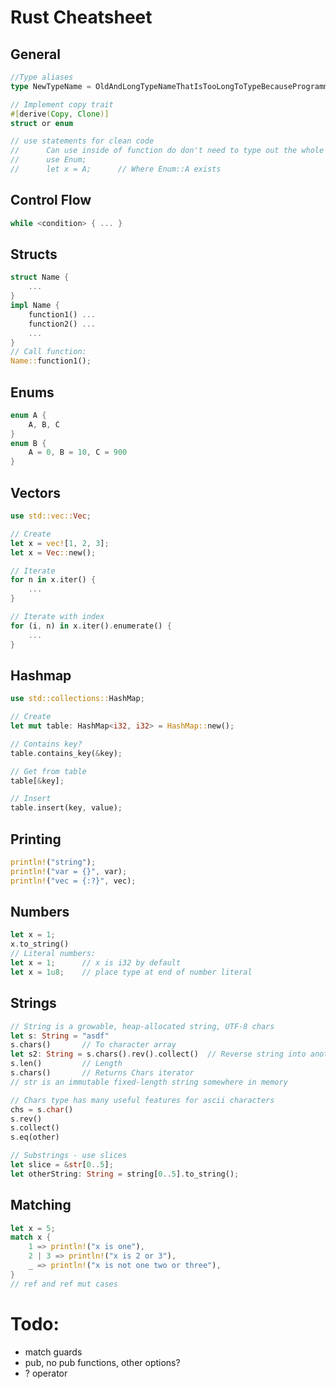# Rust Cheatsheet

## General
```rust
//Type aliases
type NewTypeName = OldAndLongTypeNameThatIsTooLongToTypeBecauseProgrammersWantToTypeAsLittleAsPossible;

// Implement copy trait
#[derive(Copy, Clone)]
struct or enum

// use statements for clean code
//		Can use inside of function do don't need to type out the whole name of a struct or an enum
//		use Enum;
//		let x = A;		// Where Enum::A exists
```

## Control Flow
```rust
while <condition> { ... }


```

## Structs
```rust
struct Name {
	...
}
impl Name {
	function1() ...
	function2() ...
	...
}
// Call function:
Name::function1();
```

## Enums
```rust
enum A {
	A, B, C
}
enum B {
	A = 0, B = 10, C = 900
}

```

## Vectors
```rust
use std::vec::Vec;

// Create
let x = vec![1, 2, 3];
let x = Vec::new();

// Iterate
for n in x.iter() {
	...
}

// Iterate with index
for (i, n) in x.iter().enumerate() {
	...
}

```

## Hashmap
```rust
use std::collections::HashMap;

// Create
let mut table: HashMap<i32, i32> = HashMap::new();

// Contains key?
table.contains_key(&key);

// Get from table
table[&key];

// Insert
table.insert(key, value);

```


## Printing
```rust
println!("string");
println!("var = {}", var);
println!("vec = {:?}", vec);
```

## Numbers
```rust
let x = 1;
x.to_string()
// Literal numbers:
let x = 1; 		// x is i32 by default
let x = 1u8;	// place type at end of number literal

```

## Strings
```rust
// String is a growable, heap-allocated string, UTF-8 chars
let s: String = "asdf"
s.chars()		// To character array
let s2: String = s.chars().rev().collect()	// Reverse string into another string
s.len()			// Length
s.chars()		// Returns Chars iterator
// str is an immutable fixed-length string somewhere in memory

// Chars type has many useful features for ascii characters
chs = s.char()
s.rev()
s.collect()
s.eq(other)

// Substrings - use slices
let slice = &str[0..5];
let otherString: String = string[0..5].to_string();

```

## Matching
```rust
let x = 5;
match x {
	1 => println!("x is one"),
	2 | 3 => println!("x is 2 or 3"),
	_ => println!("x is not one two or three"),
}
// ref and ref mut cases
```

# Todo:

* match guards
* pub, no pub functions, other options?
* ? operator